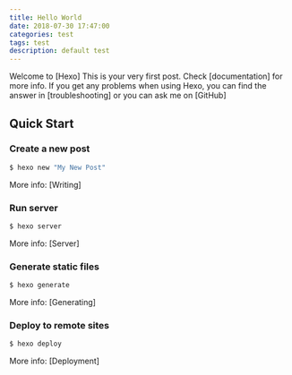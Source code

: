 ```yaml
---
title: Hello World
date: 2018-07-30 17:47:00
categories: test
tags: test
description: default test
---
```

Welcome to [Hexo] This is your very first post. Check [documentation] for more info. If you get any problems when using Hexo, you can find the answer in [troubleshooting] or you can ask me on [GitHub]

## Quick Start

### Create a new post

``` bash
$ hexo new "My New Post"
```

More info: [Writing]

### Run server

``` bash
$ hexo server
```

More info: [Server]

### Generate static files

``` bash
$ hexo generate
```

More info: [Generating]

### Deploy to remote sites

``` bash
$ hexo deploy
```

More info: [Deployment]
